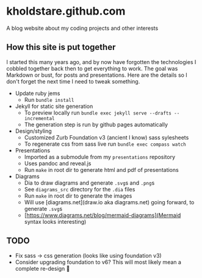 kholdstare.github.com
=====================

A blog website about my coding projects and other interests

## How this site is put together

I started this many years ago, and by now have forgotten the technologies I
cobbled together back then to get everything to work. The goal was Markdown or
bust, for posts and presentations. Here are the details so I don't forget the
next time I need to tweak something.

- Update ruby jems
  - Run `bundle install`
- Jekyll for static site generation
  - To preview locally run `bundle exec jekyll serve --drafts --incremental`
  - The generation step is run by github pages automatically
- Design/styling
  - Customized Zurb Foundation v3 (ancient I know) sass sylesheets
  - To regenerate css from sass live run `bundle exec compass watch`
- Presentations
  - Imported as a submodule from my `presentations` repository
  - Uses pandoc and reveal.js
  - Run `make` in root dir to generate html and pdf of presentations
- Diagrams
  - Dia to draw diagrams and generate `.svg`s and `.png`s
  - See `diagrams_src` directory for the `.dia` files
  - Run `make` in root dir to generate the images
  - Will use [diagrams.net](draw.io aka diagrams.net) going forward, to generate `.svg`s
  - [https://www.diagrams.net/blog/mermaid-diagrams](Mermaid syntax looks interesting)

## TODO

- Fix sass -> css generation (looks like using foundation v3)
- Consider upgrading foundation to v6? This will most likely mean a complete re-design :facepalm:

